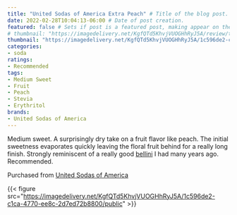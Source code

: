 ```yaml
---
title: "United Sodas of America Extra Peach" # Title of the blog post.
date: 2022-02-28T10:04:13-06:00 # Date of post creation.
featured: false # Sets if post is a featured post, making appear on the home page side bar.
# thumbnail: "https://imagedelivery.net/KgfQTd5KhvjVUOGHhRyJ5A/review/thumbs/usoa-extra-peach.jpg" # Sets thumbnail image appearing inside card on homepage.
thumbnail: "https://imagedelivery.net/KgfQTd5KhvjVUOGHhRyJ5A/1c596de2-c1ca-4770-ee8c-2d7ed72b8800/thumb"
categories:
- soda
ratings:
- Recommended
tags:
- Medium Sweet
- Fruit
- Peach
- Stevia
- Erythritol
brands:
- United Sodas of America
---
```


Medium sweet. A surprisingly dry take on a fruit flavor like peach. The initial sweetness evaporates quickly leaving the floral fruit behind for a really long finish. Strongly reminiscent of a really good [bellini](https://en.wikipedia.org/wiki/Bellini_(cocktail)) I had many years ago. Recommended.

Purchased from [United Sodas of America](https://unitedsodas.com)

{{< figure src="https://imagedelivery.net/KgfQTd5KhvjVUOGHhRyJ5A/1c596de2-c1ca-4770-ee8c-2d7ed72b8800/public" >}}
